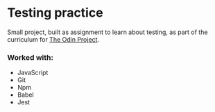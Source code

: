 # Testing practice

Small project, built as assignment to learn about testing, as part of the curriculum for [The Odin Project](https://www.theodinproject.com/).

### Worked with: 
* JavaScript
* Git
* Npm
* Babel
* Jest